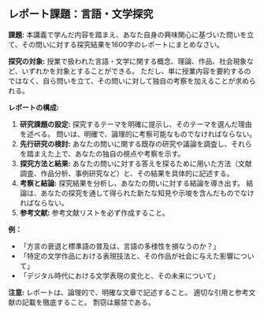 ## レポート課題：言語・文学探究

**課題:**  本講義で学んだ内容を踏まえ、あなた自身の興味関心に基づいた問いを立て、その問いに対する探究結果を1600字のレポートにまとめなさい。

**探究の対象:**  授業で扱われた言語・文学に関する概念、理論、作品、社会現象など、いずれかを対象とすることができる。  ただし、単に授業内容を要約するのではなく、自ら問いを立て、その問いに対して独自の考察を加えることが求められる。

**レポートの構成:**

1. **研究課題の設定:**  探究するテーマを明確に提示し、そのテーマを選んだ理由を述べる。  問いは、明確で、論理的に考察可能なものでなければならない。
2. **先行研究の検討:**  あなたの問いに関する既存の研究や議論を調査し、それらを踏まえた上で、あなたの独自の視点や考察を示す。
3. **探究方法と結果:**  あなたの問いに対する答えを探るために用いた方法（文献調査、作品分析、事例研究など）と、その結果を具体的に記述する。
4. **考察と結論:**  探究結果を分析し、あなたの問いに対する結論を導き出す。  結論は、あなたの探究を通して得られた新たな知見や示唆を含んだものでなければならない。
5. **参考文献:**  参考文献リストを必ず作成すること。


**例：**

* 「方言の衰退と標準語の普及は、言語の多様性を損なうのか？」
* 「特定の文学作品における表現技法と、その作品が社会に与えた影響について」
* 「デジタル時代における文学表現の変化と、その未来について」


**注意:**  レポートは、論理的で、明確な文章で記述すること。  適切な引用と参考文献の記載を徹底すること。  剽窃は厳禁である。
